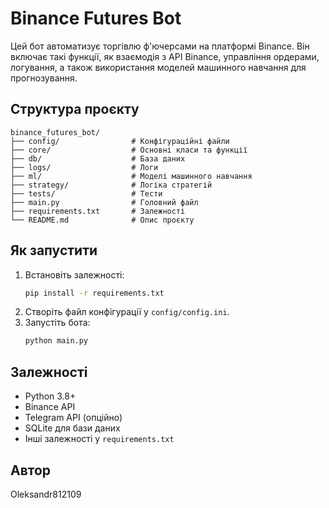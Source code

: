 # Binance Futures Bot

Цей бот автоматизує торгівлю ф'ючерсами на платформі Binance. Він включає такі функції, як взаємодія з API Binance, управління ордерами, логування, а також використання моделей машинного навчання для прогнозування.

## Структура проєкту
```
binance_futures_bot/
├── config/                # Конфігураційні файли
├── core/                  # Основні класи та функції
├── db/                    # База даних
├── logs/                  # Логи
├── ml/                    # Моделі машинного навчання
├── strategy/              # Логіка стратегій
├── tests/                 # Тести
├── main.py                # Головний файл
├── requirements.txt       # Залежності
└── README.md              # Опис проєкту
```

## Як запустити
1. Встановіть залежності:
   ```bash
   pip install -r requirements.txt
   ```
2. Створіть файл конфігурації у `config/config.ini`.
3. Запустіть бота:
   ```bash
   python main.py
   ```

## Залежності
- Python 3.8+
- Binance API
- Telegram API (опційно)
- SQLite для бази даних
- Інші залежності у `requirements.txt`

## Автор
Oleksandr812109

